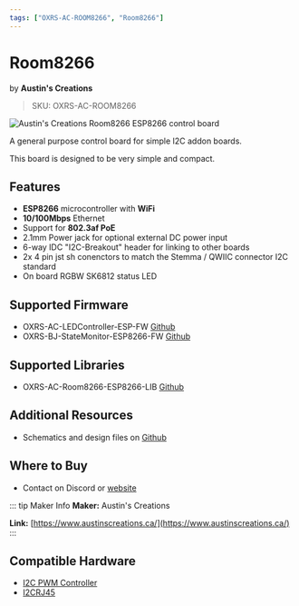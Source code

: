 ```yaml
---
tags: ["OXRS-AC-ROOM8266", "Room8266"]
---
```

# Room8266
<p class="maker">by <b>Austin's Creations</b></p>

> SKU: OXRS-AC-ROOM8266

<!-- Board Image -->
![Austin's Creations Room8266 ESP8266 control board](/images/austins-creations/oxrs-room8266.jpg)

<!-- Board Description -->
A general purpose control board for simple I2C addon boards.

This board is designed to be very simple and compact.

## Features

- **ESP8266** microcontroller with **WiFi**
- **10/100Mbps** Ethernet
- Support for **802.3af PoE**
- 2.1mm Power jack for optional external DC power input
- 6-way IDC "I2C-Breakout" header for linking to other boards
- 2x 4 pin jst sh conenctors to match the Stemma / QWIIC connector I2C standard
- On board RGBW SK6812 status LED

## Supported Firmware
- OXRS-AC-LEDController-ESP-FW [Github](https://github.com/austinscreations/OXRS-AC-LedController-ESP-FW)
- OXRS-BJ-StateMonitor-ESP8266-FW [Github](https://github.com/sumnerboy12/OXRS-BJ-StateMonitor-ESP8266-FW)

## Supported Libraries
- OXRS-AC-Room8266-ESP8266-LIB [Github](https://github.com/austinscreations/OXRS-AC-Room8266-ESP8266-LIB)

## Additional Resources
- Schematics and design files on [Github](https://github.com/austinscreations/PWM-Controllers/tree/main/room8266)

## Where to Buy
- Contact on Discord or [website](https://www.austinscreations.ca/)

<!-- ## FAQs
:::
TODO - to supply some FAQ's
::: -->

::: tip Maker Info
**Maker:** Austin's Creations

**Link:** [https://www.austinscreations.ca/](https://www.austinscreations.ca/)
:::

## Compatible Hardware
- [I2C PWM Controller](/docs/hardware/output-devices/pwm-controllers.md)
- [I2CRJ45](/docs/hardware/input-devices/I2CRJ45.md)

